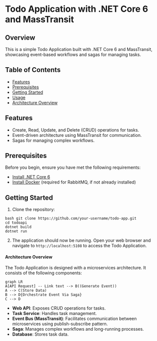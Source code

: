 # Todo Application with .NET Core 6 and MassTransit

## Overview

This is a simple Todo Application built with .NET Core 6 and MassTransit, showcasing event-based workflows and sagas for managing tasks.

## Table of Contents

- [Features](#features)
- [Prerequisites](#prerequisites) 
- [Getting Started](#getting-started) 
- [Usage](#usage) 
- [Architecture Overview](#architecture-overview) 


## Features

- Create, Read, Update, and Delete (CRUD) operations for tasks. 
- Event-driven architecture using MassTransit for communication.
-  Sagas for managing complex workflows.

## Prerequisites 
Before you begin, ensure you have met the following requirements: 
- [Install .NET Core 6](https://dotnet.microsoft.com/download/dotnet/6.0) 
- [Install Docker](https://www.docker.com/get-started) (required for RabbitMQ, if not already installed)

## Getting Started
1. Clone the repository:
```
bash git clone https://github.com/your-username/todo-app.git 
cd todoapi
dotnet build 
dotnet run
```
2. The application should now be running. Open your web browser and navigate to `http://localhost:5108` to access the Todo Application.

#### Architecture Overview

The Todo Application is designed with a microservices architecture. It consists of the following components:



```mermaid
graph LR
A[API Request] -- Link text --> B((Generate Event))
A --> C(Store Data)
B --> D{Orchestrate Event Via Saga}
C --> D
```

-   **Web API**: Exposes CRUD operations for tasks.
-   **Task Service**: Handles task management.
-   **Event Bus (MassTransit)**: Facilitates communication between microservices using publish-subscribe pattern.
-   **Saga**: Manages complex workflows and long-running processes.
-   **Database**: Stores task data.
